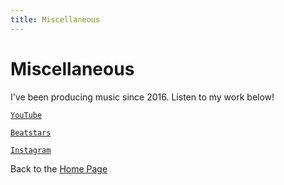 ```yaml
---
title: Miscellaneous
---
```


# Miscellaneous

I've been producing music since 2016. Listen to my work below!

[`YouTube`](https://youtube.com/user/therealjamestar)

[`Beatstars`](https://jamestar.beatstars.com/)

[`Instagram`](https://www.instagram.com/jamestarbeats/)


Back to the [Home Page](/)
